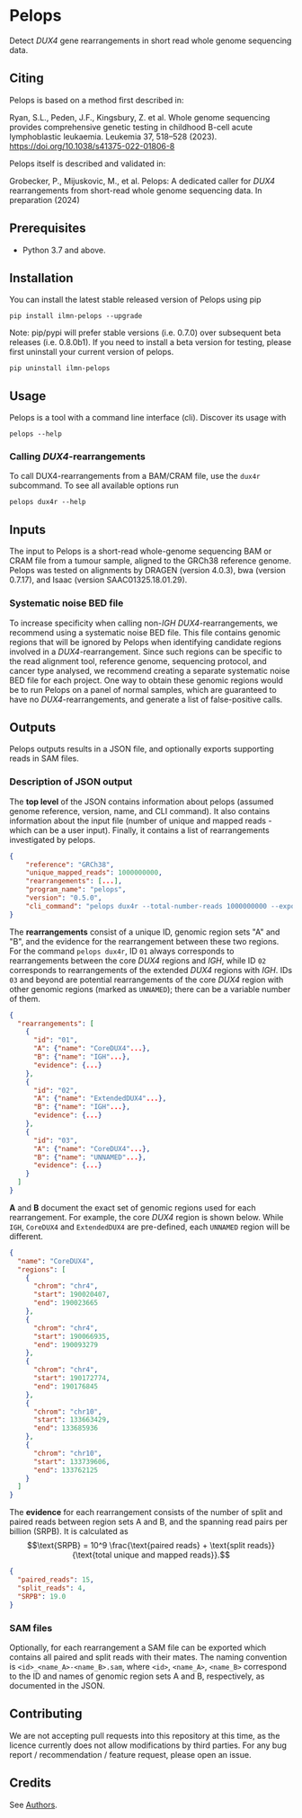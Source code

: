 # Pelops

Detect *DUX4* gene rearrangements in short read whole genome sequencing data.

## Citing
Pelops is based on a method first described in:

Ryan, S.L., Peden, J.F., Kingsbury, Z. et al.
Whole genome sequencing provides comprehensive genetic testing in childhood B-cell acute lymphoblastic leukaemia.
Leukemia 37, 518–528 (2023). https://doi.org/10.1038/s41375-022-01806-8

Pelops itself is described and validated in:

Grobecker, P., Mijuskovic, M., et al.
Pelops: A dedicated caller for *DUX4* rearrangements from short-read whole genome sequencing data.
In preparation (2024)


## Prerequisites

- Python 3.7 and above.

## Installation

You can install the latest stable released version of Pelops using pip

```shell
pip install ilmn-pelops --upgrade
```

Note: pip/pypi will prefer stable versions (i.e. 0.7.0) over subsequent beta releases (i.e.
0.8.0b1). If you need to install a beta version for testing, please first
uninstall your current version of pelops.

```shell
pip uninstall ilmn-pelops
```

## Usage

Pelops is a tool with a command line interface (cli). Discover its usage with
```shell
pelops --help
```

### Calling _DUX4_-rearrangements
To call DUX4-rearrangements from a BAM/CRAM file, use the `dux4r` subcommand. To
see all available options run
```shell
pelops dux4r --help
```

## Inputs

The input to Pelops is a short-read whole-genome sequencing BAM or CRAM file from a tumour sample,
aligned to the GRCh38 reference genome.
Pelops was tested on alignments by DRAGEN (version 4.0.3), bwa (version 0.7.17), and Isaac (version SAAC01325.18.01.29).

### Systematic noise BED file

To increase specificity when calling non-_IGH_ _DUX4_-rearrangements, we recommend using a systematic noise BED file.
This file contains genomic regions that will be ignored by Pelops when identifying candidate regions involved in a
_DUX4_-rearrangement. Since such regions can be specific to the read alignment tool, reference genome,
sequencing protocol, and cancer type analysed, we recommend creating a separate systematic noise BED file
for each project. One way to obtain these genomic regions would be to run Pelops on a panel of normal samples, which are
guaranteed to have no _DUX4_-rearrangements, and generate a list of false-positive calls.

## Outputs

Pelops outputs results in a JSON file, and optionally exports supporting reads in SAM files.

### Description of JSON output
The **top level** of the JSON contains information about pelops (assumed genome reference, version, name, and CLI command).
It also contains information about the input file (number of unique and mapped reads - which can be a user input).
Finally, it contains a list of rearrangements investigated by pelops.

```json
{
    "reference": "GRCh38",
    "unique_mapped_reads": 1000000000,
    "rearrangements": [...],
    "program_name": "pelops",
    "version": "0.5.0",
    "cli_command": "pelops dux4r --total-number-reads 1000000000 --export . test.bam"
}
```

The **rearrangements** consist of a unique ID, genomic region sets "A" and "B", and the evidence for the rearrangement
between these two regions.
For the command `pelops dux4r`, ID `01` always corresponds to rearrangements between the core _DUX4_ regions and _IGH_,
while ID `02` corresponds to rearrangements of the extended _DUX4_ regions with _IGH_.
IDs `03` and beyond are potential rearrangements of the core _DUX4_ region with other genomic regions (marked as `UNNAMED`);
there can be a variable number of them.

```json
{
  "rearrangements": [
    {
      "id": "01",
      "A": {"name": "CoreDUX4"...},
      "B": {"name": "IGH"...},
      "evidence": {...}
    },
    {
      "id": "02",
      "A": {"name": "ExtendedDUX4"...},
      "B": {"name": "IGH"...},
      "evidence": {...}
    },
    {
      "id": "03",
      "A": {"name": "CoreDUX4"...},
      "B": {"name": "UNNAMED"...},
      "evidence": {...}
    }
  ]
}
```

**A** and **B** document the exact set of genomic regions used for each rearrangement.
For example, the core _DUX4_ region is shown below.
While `IGH`, `CoreDUX4` and `ExtendedDUX4` are pre-defined, each `UNNAMED` region will be different.

```json
{
  "name": "CoreDUX4",
  "regions": [
    {
      "chrom": "chr4",
      "start": 190020407,
      "end": 190023665
    },
    {
      "chrom": "chr4",
      "start": 190066935,
      "end": 190093279
    },
    {
      "chrom": "chr4",
      "start": 190172774,
      "end": 190176845
    },
    {
      "chrom": "chr10",
      "start": 133663429,
      "end": 133685936
    },
    {
      "chrom": "chr10",
      "start": 133739606,
      "end": 133762125
    }
  ]
}
```

The **evidence** for each rearrangement consists of the number of split and paired reads between region sets A and B,
and the spanning read pairs per billion (SRPB). It is calculated as
$$\text{SRPB} = 10^9 \frac{\text{paired reads} + \text{split reads}}{\text{total unique and mapped reads}}.$$

```json
{
  "paired_reads": 15,
  "split_reads": 4,
  "SRPB": 19.0
}
```

### SAM files
Optionally, for each rearrangement a SAM file can be exported which contains all paired and split reads with their mates.
The naming convention is `<id>_<name_A>-<name_B>.sam`, where `<id>`, `<name_A>`, `<name_B>` correspond to the ID and
names of genomic region sets A and B, respectively, as documented in the JSON.

## Contributing
We are not accepting pull requests into this repository at this time, as the
licence currently does not allow modifications by third parties.
For any bug report / recommendation / feature request, please open an issue.

## Credits

See [Authors](AUTHORS.md).
